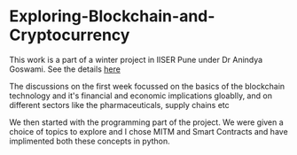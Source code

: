 # Exploring-Blockchain-and-Cryptocurrency
This work is a part of a winter project in IISER Pune under Dr Anindya Goswami. See the details [here](https://sites.google.com/site/anindyagoswami/teaching/w2019)

The discussions on the first week focussed on the basics of the blockchain technology and it's financial and economic implications gloablly, and on different sectors like the pharmaceuticals, supply chains etc

We then started with the programming part of the project. We were given a choice of topics to explore and I chose MITM and Smart Contracts and have implimented both these concepts in python.
